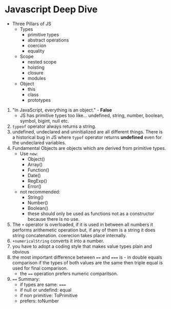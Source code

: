 # Javascript Deep Dive

- Three Pillars of JS
  - Types
    - primitive types
    - abstract operations
    - coercion
    - equality
  - Scope
    - nested scope
    - hoisting
    - closure
    - modules
  - Object
    - this
    - class
    - prototypes

1. "In JavaScript, everything is an object." - **False**
   - JS has primitive types too like... undefined, string, number, boolean, symbol, bigint, null etc.
2. `typeof` operator always returns a string.
3. undefined, undeclared and uninitialized are all different things. There is a historical bug in JS where `typof` operator returns **undefined** even for the undeclared variables.
4. Fundamental Objects are objects which are derived from primitive types.
   - Use `new`:
     - Object()
     - Array()
     - Function()
     - Date()
     - RegExp()
     - Error()
   - not recommended:
     - String()
     - Number()
     - Boolean()
     - these should only be used as functions not as a constructor because there is no use.
5. The `+` operator is overloaded, if it is used in between all numbers it performs arithemetic operation but, if any of them is a string it does string concatenation. coerecion takes place internally.
6. `+numericalString` converts it into a number.
7. you have to adopt a coding style that makes value types plain and obvious
8. the most important difference between `==` and `===` is - in double equals comparison if the types of both values are the same then triple equal is used for final comparison.
   - the `==` operation prefers numeric comparitson.
9. `==` Summary:
   - if types are same: `===`
   - if null or undefind: equal
   - if non primitive: ToPrimitive
   - prefers: toNumber

